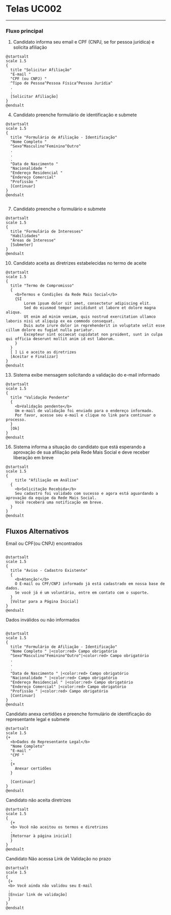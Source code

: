 # Telas UC002
---
### Fluxo principal

1. Candidato informa seu email e CPF (CNPJ, se for pessoa jurídica) e solicita afiliação

```plantuml
@startsalt
scale 1.5
{
  title "Solicitar Afiliação"
  "E-mail " 
  "CPF (ou CNPJ) "
  ^Tipo de Pessoa^Pessoa Física^Pessoa Jurídia^
  .
  .
  [Solicitar Afiliação]
}
@endsalt
```
4. Candidato preenche formulário de identificação e submete

```plantuml
@startsalt
scale 1.5
{
  title "Formulário de Afiliação - Identificação"
  "Nome Completo " 
  ^Sexo^Masculino^Feminino^Outro^
  .
  .
  .
  "Data de Nascimento " 
  "Nacionalidade " 
  "Endereço Residencial " 
  "Endereço Comercial" 
  "Profissão " 
  [Continuar]
}
@endsalt


```

7. Candidato preenche o formulário e submete

```plantuml
@startsalt
scale 1.5
{
  title "Formulário de Interesses"
  "Habilidades" 
  "Áreas de Interesse" 
  [Submeter]
}
@endsalt

```

10. Candidato aceita as diretrizes estabelecidas no termo de aceite

```plantuml
@startsalt
scale 1.5
{
  title "Termo de Compromisso"
  {
    <b>Termos e Condições da Rede Mais Social</b>
    {SI
        Lorem ipsum dolor sit amet, consectetur adipiscing elit.
        Sed do eiusmod tempor incididunt ut labore et dolore magna aliqua.
        Ut enim ad minim veniam, quis nostrud exercitation ullamco laboris nisi ut aliquip ex ea commodo consequat.
        Duis aute irure dolor in reprehenderit in voluptate velit esse cillum dolore eu fugiat nulla pariatur.
        Excepteur sint occaecat cupidatat non proident, sunt in culpa qui officia deserunt mollit anim id est laborum.
    }
  }
  [ ] Li e aceito as diretrizes
  [Aceitar e Finalizar]
}
@endsalt

```

13. Sistema exibe mensagem solicitando a validação do e-mail informado
```plantuml
@startsalt
scale 1.5
{
  title "Validação Pendente"
  {
    <b>Validação pendente</b>
    Um e-mail de validação foi enviado para o endereço informado.
    Por favor, acesse seu e-mail e clique no link para continuar o processo.
  }
  [Ok]
}
@endsalt
```

16. Sistema informa a situação do candidato que está esperando a aprovação de sua afiliação pela Rede Mais Social e deve receber liberação em breve

```plantuml
@startsalt
scale 1.5
{
    title "Afiliação em Análise"
  {
    <b>Solicitação Recebida</b>
    Seu cadastro foi validado com sucesso e agora está aguardando a aprovação da equipe da Rede Mais Social.
    Você receberá uma notificação em breve.
  }
}
@endsalt
```

## Fluxos Alternativos

Email ou CPF(ou CNPJ) encontrados 

```plantuml 

@startsalt
scale 1.5
{
  title "Aviso - Cadastro Existente"
  {
    <b>Atenção!</b>
    O E-mail ou CPF/CNPJ informado já está cadastrado em nossa base de dados.
    Se você já é um voluntário, entre em contato com o suporte.
  }
  [Voltar para a Página Inicial]
}
@endsalt

```

Dados inválidos ou não informados

```plantuml 

@startsalt
scale 1.5
{
  title "Formulário de Afiliação - Identificação"
  "Nome Completo " |<color:red> Campo obrigatório
  ^Sexo^Masculino^Feminino^Outro^|<color:red> Campo obrigatório
  .
  .
  .
  "Data de Nascimento " |<color:red> Campo obrigatório
  "Nacionalidade " |<color:red> Campo obrigatório
  "Endereço Residencial " |<color:red> Campo obrigatório
  "Endereço Comercial" |<color:red> Campo obrigatório
  "Profissão " |<color:red> Campo obrigatório
  [Continuar]
}
@endsalt
```

Candidato anexa certidões e preenche formulário de identificação do representante legal e submete

```plantuml
@startsalt
scale 1.5
{+
  <b>Dados do Representante Legal</b>
  "Nome Completo" 
  "E-mail " 
  "CPF "
  .
  {+ 
    Anexar certidões 
  }

  [Continuar]
}
@endsalt
```

Candidato não aceita diretrizes

```plantuml
@startsalt
scale 1.5
{
  {+
  <b> Você não aceitou os termos e diretrizes
  .
  [Retornar à página inicial]
  }
}
@endsalt
```

 Candidato Não acessa Link de Validação no prazo
 ```plantuml
@startsalt
scale 1.5
{
  {+
  <b> Você ainda não validou seu E-mail
  .
  [Enviar link de validação]
  }
}
@endsalt
```